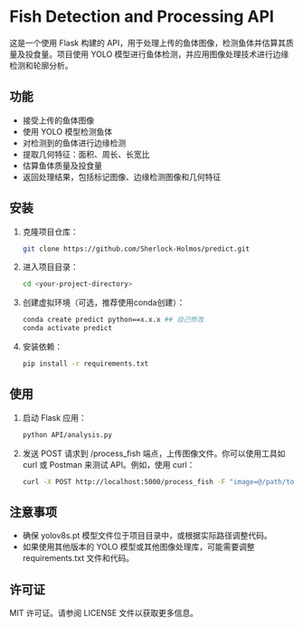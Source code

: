 # Fish Detection and Processing API

这是一个使用 Flask 构建的 API，用于处理上传的鱼体图像，检测鱼体并估算其质量及投食量。项目使用 YOLO 模型进行鱼体检测，并应用图像处理技术进行边缘检测和轮廓分析。

## 功能

- 接受上传的鱼体图像
- 使用 YOLO 模型检测鱼体
- 对检测到的鱼体进行边缘检测
- 提取几何特征：面积、周长、长宽比
- 估算鱼体质量及投食量
- 返回处理结果，包括标记图像、边缘检测图像和几何特征

## 安装

1. 克隆项目仓库：

   ```bash
   git clone https://github.com/Sherlock-Holmos/predict.git
   
2. 进入项目目录：

    ```bash
    cd <your-project-directory>
    
3. 创建虚拟环境（可选，推荐使用conda创建）：

    ```bash
    conda create predict python==x.x.x ## 自己修改
    conda activate predict

4. 安装依赖：

    ```bash
    pip install -r requirements.txt

## 使用
1. 启动 Flask 应用：

    ```bash
    python API/analysis.py

2. 发送 POST 请求到 /process_fish 端点，上传图像文件。你可以使用工具如 curl 或 Postman 来测试 API。例如，使用 curl：

    ```bash
    curl -X POST http://localhost:5000/process_fish -F "image=@/path/to/your/image.png"

## 注意事项
* 确保 yolov8s.pt 模型文件位于项目目录中，或根据实际路径调整代码。
* 如果使用其他版本的 YOLO 模型或其他图像处理库，可能需要调整 requirements.txt 文件和代码。

## 许可证
MIT 许可证。请参阅 LICENSE 文件以获取更多信息。